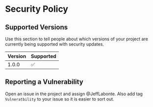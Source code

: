 # Security Policy

## Supported Versions

Use this section to tell people about which versions of your project are
currently being supported with security updates.

| Version | Supported          |
| ------- | ------------------ |
| 1.0.0   | :white_check_mark: |

## Reporting a Vulnerability

Open an issue in the project and assign @JeffLabonte. Also add tag `Vulneratbility` to your issue so it is easier to sort out.
